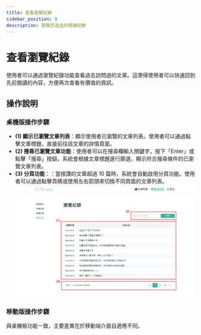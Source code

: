 ```yaml
---
title: 查看瀏覽紀錄
sidebar_position: 8
description: 瀏覽您過去的閱讀紀錄
---
```


# 查看瀏覽紀錄

使用者可以通過瀏覽紀錄功能查看過去訪問過的文章。這使得使用者可以快速回到先前閱讀的內容，方便再次查看有價值的資訊。

## 操作說明

### 桌機版操作步驟

- **(1) 顯示已瀏覽文章列表**：顯示使用者已瀏覽的文章列表。使用者可以通過點擊文章標題，直接前往該文章的詳情頁面。
- **(2) 搜尋已瀏覽文章功能**：使用者可以在搜尋欄輸入關鍵字，按下「Enter」或點擊「搜尋」按鈕，系統會根據文章標題進行篩選，顯示符合搜尋條件的已瀏覽文章列表。
- **(3) 分頁功能**：：當按讚的文章超過 10 篇時，系統會自動啟用分頁功能。使用者可以通過點擊頁碼或使用左右箭頭來切換不同頁面的文章列表。
  ![查看瀏覽紀錄](./img/member-browsing-history.png)

### 移動版操作步驟

與桌機板功能一致，主要差異在於移動端介面自適應不同。
